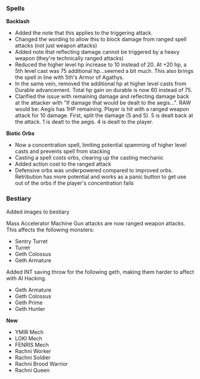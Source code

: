 ### Spells

__Backlash__
* Added the note that this applies to the triggering attack.
* Changed the wording to allow this to block damage from ranged spell attacks (not just weapon attacks)
* Added note that reflecting damage cannot be triggered by a heavy weapon (they're technically ranged attacks)
* Reduced the higher level hp increase to 10 instead of 20. At +20 hp, a 5th level cast was 75 additional hp...seemed a
bit much. This also brings the spell in line with 5th's Armor of Agathys.
* In the same vein, removed the additional hp at higher level casts from Durable advancement. Total hp gain on durable
is now 60 instead of 75.
* Clarified the issue with remaining damage and reflecting damage back at the attacker with "If damage that would be dealt
to the aegis...". RAW would be: Aegis has 1HP remaining. Player is hit with a ranged weapon attack for 10 damage. First,
split the damage (5 and 5). 5 is dealt back at the attack. 1 is dealt to the aegis. 4 is dealt to the player.

__Biotic Orbs__
* Now a concentration spell, limiting potential spamming of higher level casts and prevents spell from stacking
* Casting a spell costs orbs, clearing up the casting mechanic
* Added action cost to the ranged attack
* Defensive orbs was underpowered compared to improved orbs. Retribution has more potential and works as a panic button
to get use out of the orbs if the player's concentration fails


### Bestiary

Added images to bestiary

Mass Accelerator Machine Gun attacks are now ranged weapon attacks. This affects the following monsters:
- Sentry Turret
- Turret
- Geth Colossus
- Geth Armature

Added INT saving throw for the following geth, making them harder to affect with AI Hacking.
  - Geth Armature
  - Geth Colossus
  - Geth Prime
  - Geth Hunter

__New__
- YMIR Mech
- LOKI Mech
- FENRIS Mech
- Rachni Worker
- Rachni Soldier
- Rachni Brood Warrior
- Rachni Queen
